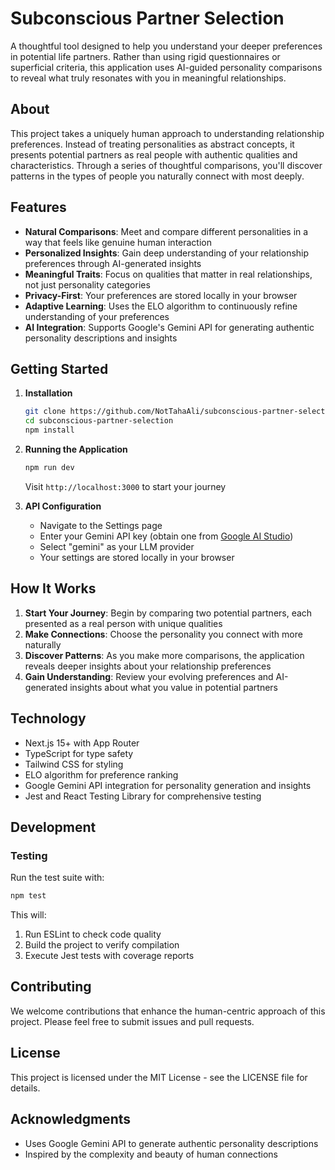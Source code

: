 # Subconscious Partner Selection

A thoughtful tool designed to help you understand your deeper preferences in potential life partners. Rather than using rigid questionnaires or superficial criteria, this application uses AI-guided personality comparisons to reveal what truly resonates with you in meaningful relationships.

## About

This project takes a uniquely human approach to understanding relationship preferences. Instead of treating personalities as abstract concepts, it presents potential partners as real people with authentic qualities and characteristics. Through a series of thoughtful comparisons, you'll discover patterns in the types of people you naturally connect with most deeply.

## Features

- **Natural Comparisons**: Meet and compare different personalities in a way that feels like genuine human interaction
- **Personalized Insights**: Gain deep understanding of your relationship preferences through AI-generated insights
- **Meaningful Traits**: Focus on qualities that matter in real relationships, not just personality categories
- **Privacy-First**: Your preferences are stored locally in your browser
- **Adaptive Learning**: Uses the ELO algorithm to continuously refine understanding of your preferences
- **AI Integration**: Supports Google's Gemini API for generating authentic personality descriptions and insights

## Getting Started

1. **Installation**
   ```bash
   git clone https://github.com/NotTahaAli/subconscious-partner-selection.git
   cd subconscious-partner-selection
   npm install
   ```

2. **Running the Application**
   ```bash
   npm run dev
   ```
   Visit `http://localhost:3000` to start your journey

3. **API Configuration**
   - Navigate to the Settings page
   - Enter your Gemini API key (obtain one from [Google AI Studio](https://makersuite.google.com/app/apikey))
   - Select "gemini" as your LLM provider
   - Your settings are stored locally in your browser

## How It Works

1. **Start Your Journey**: Begin by comparing two potential partners, each presented as a real person with unique qualities
2. **Make Connections**: Choose the personality you connect with more naturally
3. **Discover Patterns**: As you make more comparisons, the application reveals deeper insights about your relationship preferences
4. **Gain Understanding**: Review your evolving preferences and AI-generated insights about what you value in potential partners

## Technology

- Next.js 15+ with App Router
- TypeScript for type safety
- Tailwind CSS for styling
- ELO algorithm for preference ranking
- Google Gemini API integration for personality generation and insights
- Jest and React Testing Library for comprehensive testing

## Development

### Testing
Run the test suite with:
```bash
npm test
```

This will:
1. Run ESLint to check code quality
2. Build the project to verify compilation
3. Execute Jest tests with coverage reports

## Contributing

We welcome contributions that enhance the human-centric approach of this project. Please feel free to submit issues and pull requests.

## License

This project is licensed under the MIT License - see the LICENSE file for details.

## Acknowledgments

- Uses Google Gemini API to generate authentic personality descriptions
- Inspired by the complexity and beauty of human connections
